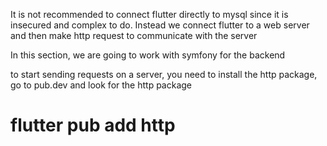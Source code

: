 It is not recommended to connect flutter directly to mysql since it is insecured and complex to do. Instead we connect flutter to a web server and then make http request to communicate with the server

In this section, we are going to work with symfony for the backend

to start sending requests on a server, you need to install the http package, go to pub.dev and look for the http package

# flutter pub add http

